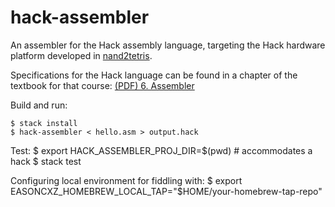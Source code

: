 hack-assembler
==============

An assembler for the Hack assembly language, targeting the Hack hardware 
platform developed in [nand2tetris](http://www.nand2tetris.org/).

Specifications for the Hack language can be found in a chapter of the textbook 
for that course: [(PDF) 6. Assembler](http://www.nand2tetris.org/chapters/chapter%2006.pdf)

Build and run:

    $ stack install
    $ hack-assembler < hello.asm > output.hack

Test:
    $ export HACK_ASSEMBLER_PROJ_DIR=$(pwd)     # accommodates a hack
    $ stack test

Configuring local environment for fiddling with:
    $ export EASONCXZ_HOMEBREW_LOCAL_TAP="$HOME/your-homebrew-tap-repo"
